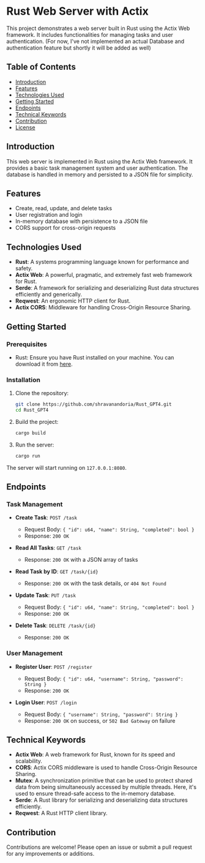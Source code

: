# Rust Web Server with Actix

This project demonstrates a web server built in Rust using the Actix Web framework. It includes functionalities for managing tasks and user authentication. (For now, I've not implemented an actual Database and authentication feature but shortly it will be added as well)

## Table of Contents
- [Introduction](#introduction)
- [Features](#features)
- [Technologies Used](#technologies-used)
- [Getting Started](#getting-started)
- [Endpoints](#endpoints)
- [Technical Keywords](#technical-keywords)
- [Contribution](#contribution)
- [License](#license)

## Introduction

This web server is implemented in Rust using the Actix Web framework. It provides a basic task management system and user authentication. The database is handled in memory and persisted to a JSON file for simplicity.

## Features

- Create, read, update, and delete tasks
- User registration and login
- In-memory database with persistence to a JSON file
- CORS support for cross-origin requests

## Technologies Used

- **Rust**: A systems programming language known for performance and safety.
- **Actix Web**: A powerful, pragmatic, and extremely fast web framework for Rust.
- **Serde**: A framework for serializing and deserializing Rust data structures efficiently and generically.
- **Reqwest**: An ergonomic HTTP client for Rust.
- **Actix CORS**: Middleware for handling Cross-Origin Resource Sharing.

## Getting Started

### Prerequisites

- Rust: Ensure you have Rust installed on your machine. You can download it from [here](https://www.rust-lang.org/tools/install).

### Installation

1. Clone the repository:
   ```sh
   git clone https://github.com/shravanandoria/Rust_GPT4.git
   cd Rust_GPT4
   ```

2. Build the project:
   ```sh
   cargo build
   ```

3. Run the server:
   ```sh
   cargo run
   ```

The server will start running on `127.0.0.1:8080`.

## Endpoints

### Task Management

- **Create Task**: `POST /task`
  - Request Body: `{ "id": u64, "name": String, "completed": bool }`
  - Response: `200 OK`

- **Read All Tasks**: `GET /task`
  - Response: `200 OK` with a JSON array of tasks

- **Read Task by ID**: `GET /task/{id}`
  - Response: `200 OK` with the task details, or `404 Not Found`

- **Update Task**: `PUT /task`
  - Request Body: `{ "id": u64, "name": String, "completed": bool }`
  - Response: `200 OK`

- **Delete Task**: `DELETE /task/{id}`
  - Response: `200 OK`

### User Management

- **Register User**: `POST /register`
  - Request Body: `{ "id": u64, "username": String, "password": String }`
  - Response: `200 OK`

- **Login User**: `POST /login`
  - Request Body: `{ "username": String, "password": String }`
  - Response: `200 OK` on success, or `502 Bad Gateway` on failure

## Technical Keywords

- **Actix Web**: A web framework for Rust, known for its speed and scalability.
- **CORS**: Actix CORS middleware is used to handle Cross-Origin Resource Sharing.
- **Mutex**: A synchronization primitive that can be used to protect shared data from being simultaneously accessed by multiple threads. Here, it's used to ensure thread-safe access to the in-memory database.
- **Serde**: A Rust library for serializing and deserializing data structures efficiently.
- **Reqwest**: A Rust HTTP client library.

## Contribution

Contributions are welcome! Please open an issue or submit a pull request for any improvements or additions.
